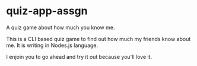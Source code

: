 # quiz-app-assgn

 A quiz game about how much you know me.

 This is a CLI based quiz game to find out how much my friends know about me. It is writing in Nodes.js language.

 I enjoin you to go ahead and try it out because you'll love it.